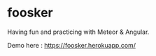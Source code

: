 # foosker
Having fun and practicing with Meteor & Angular.

Demo here : https://foosker.herokuapp.com/

